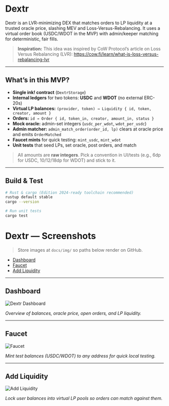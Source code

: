 # Dextr

Dextr is an LVR-minimizing DEX that matches orders to LP liquidity at a trusted oracle price, slashing MEV and Loss-Versus-Rebalancing.
It uses a virtual order book (USDC/WDOT in the MVP) with admin/keeper matching for deterministic, fair fills.

> **Inspiration:** This idea was inspired by CoW Protocol’s article on Loss Versus Rebalancing (LVR):
> https://cow.fi/learn/what-is-loss-versus-rebalancing-lvr

---

## What’s in this MVP?

- **Single ink! contract** (`DextrStorage`)
- **Internal ledgers** for two tokens: **USDC** and **WDOT** (no external ERC-20s)
- **Virtual LP balances:** `(provider, token) → Liquidity { id, token, creator, amount }`
- **Orders:** `id → Order { id, token_in, creator, amount_in, status }`
- **Mock oracle:** admin-set integers (`usdc_per_wdot`, `wdot_per_usdc`)
- **Admin matcher:** `admin_match_order(order_id, lp)` clears at oracle price and emits `OrderMatched`
- **Faucet mints** for quick testing: `mint_usdc`, `mint_wdot`
- **Unit tests** that seed LPs, set oracle, post orders, and match

> All amounts are **raw integers**. Pick a convention in UI/tests (e.g., 6dp for USDC, 10/12/18dp for WDOT) and stick to it.

---

## Build & Test

```bash
# Rust & cargo (Edition 2024-ready toolchain recommended)
rustup default stable
cargo --version

# Run unit tests
cargo test
```

# Dextr — Screenshots

> Store images at `docs/img/` so paths below render on GitHub.

- [Dashboard](#dashboard)
- [Faucet](#faucet)
- [Add Liquidity](#add-liquidity)

---

## Dashboard

![Dextr Dashboard](docs/img/Dashboard.png)

_Overview of balances, oracle price, open orders, and LP liquidity._

---

## Faucet

![Faucet](docs/img/Faucet.png)

_Mint test balances (USDC/WDOT) to any address for quick local testing._

---

## Add Liquidity

![Add Liquidity](docs/img/AddLiquidity.png)

_Lock user balances into virtual LP pools so orders can match against them._
